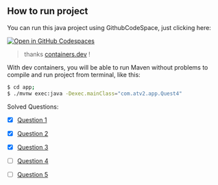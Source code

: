 ## How to run project

You can run this java project using GithubCodeSpace, just clicking here:

[![Open in GitHub Codespaces](https://github.com/codespaces/badge.svg)](https://github.com/AbraaoAlves/ds-uece-atv2)

> thanks [containers.dev](https://containers.dev/templates) !

With dev containers, you will be able to run Maven without problems to compile and run project from terminal, like this:

``` bash
$ cd app; 
$ ./mvnw exec:java -Dexec.mainClass="com.atv2.app.Quest4"
```

Solved Questions:

- [x] [Question 1](./app/src/main/java/com/atv2/app/Quest1.java)
- [x] [Question 2](./app/src/main/java/com/atv2/app/Quest2.java)
- [x] [Question 3](./app/src/main/java/com/atv2/app/Quest3.java)
- [ ] [Question 4](./app/src/main/java/com/atv2/app/Quest4.java)
- [ ] [Question 5](./app/src/main/java/com/atv2/app/Quest5.java)

